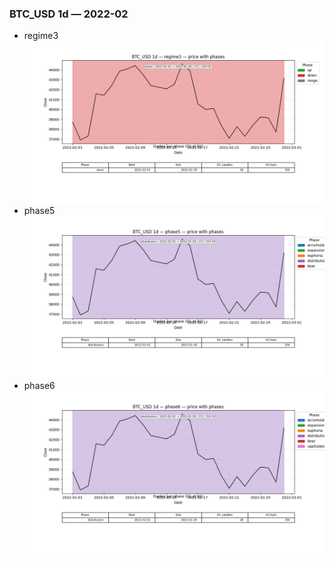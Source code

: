 ### BTC_USD 1d — 2022-02

- regime3
![BTC_USD_1d_regime3_2022-02_phase_price.png](outputs/fourier/phase_monthly/BTC_USD/1d/2022/2022-02/BTC_USD_1d_regime3_2022-02_phase_price.png)
- phase5
![BTC_USD_1d_phase5_2022-02_phase_price.png](outputs/fourier/phase_monthly/BTC_USD/1d/2022/2022-02/BTC_USD_1d_phase5_2022-02_phase_price.png)
- phase6
![BTC_USD_1d_phase6_2022-02_phase_price.png](outputs/fourier/phase_monthly/BTC_USD/1d/2022/2022-02/BTC_USD_1d_phase6_2022-02_phase_price.png)